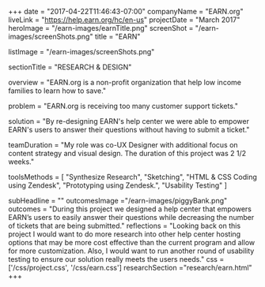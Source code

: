 +++
date = "2017-04-22T11:46:43-07:00"
companyName = "EARN.org"
liveLink = "https://help.earn.org/hc/en-us"
projectDate = "March 2017"
heroImage = "/earn-images/earnTitle.png"
screenShot = "/earn-images/screenShots.png"
title = "EARN"

listImage = "/earn-images/screenShots.png"

sectionTitle = "RESEARCH & DESIGN"

overview = "EARN.org is a non-profit organization that help low income families to learn how to save."

problem = "EARN.org is receiving too many customer support tickets."

solution = "By re-designing EARN's help center we were able to empower EARN's users to answer their questions without having to submit a ticket."

teamDuration = "My role was co-UX Designer with additional focus on content strategy and visual design. The duration of this project was 2 1/2 weeks."

toolsMethods = [
  "Synthesize Research",
	"Sketching",
	"HTML & CSS Coding using Zendesk",
	"Prototyping using Zendesk.",
	"Usability Testing"
]

subHeadline = ""
outcomesImage ="/earn-images/piggyBank.png"
outcomes = "During this project we designed a help center that empowers EARN’s users to easily answer their questions while decreasing the number of tickets that are being submitted."
reflections = "Looking back on this project I would want to do more research into other help center hosting options that may be more cost effective than the current program and allow for more customization. Also, I would want to run another round of usability testing to ensure our solution really meets the users needs."
css = ['/css/project.css', '/css/earn.css']
researchSection ="research/earn.html"
+++
